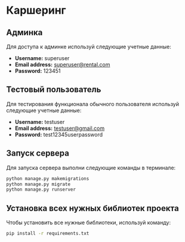 # Каршеринг

## Админка
Для доступа к админке используй следующие учетные данные:
- **Username:** superuser
- **Email address:** superuser@rental.com
- **Password:** 123451

## Тестовый пользователь
Для тестирования функционала обычного пользователя используй следующие учетные данные:
- **Username:** testuser
- **Email address:** testuser@gmail.com
- **Password:** test12345userpassword

## Запуск сервера
Для запуска сервера выполни следующие команды в терминале:

```bash
python manage.py makemigrations
python manage.py migrate
python manage.py runserver
```

## Установка всех нужных библиотек проекта
Чтобы установить все нужные библиотеки, используй команду:

```bash
pip install -r requirements.txt
```
